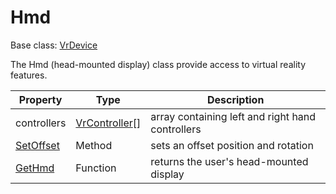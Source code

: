 # Hmd

Base class: [VrDevice](VrDevice.md)

The Hmd (head-mounted display) class provide access to virtual reality features.

| Property | Type | Description |
| --- | --- | --- |
| controllers | [VrController](VrController.md)[] | array containing left and right hand controllers |
| [SetOffset](Hmd_SetOffset.md) | Method | sets an offset position and rotation |
| [GetHmd](GetHmd.md) | Function | returns the user's head-mounted display |
